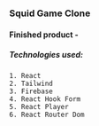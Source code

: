### Squid Game Clone 

#### Finished product - 

##### Technologies used: 
    1. React
    2. Tailwind
    3. Firebase
    4. React Hook Form
    5. React Player
    6. React Router Dom